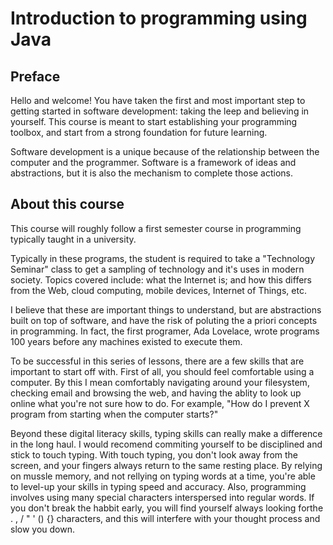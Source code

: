 # Introduction to programming using Java

## Preface

Hello and welcome! You have taken the first and most important step to getting started in software development: taking the leep and believing in yourself. This course is meant to start establishing your programming toolbox, and start from a strong foundation for future learning.

Software development is a unique because of the relationship between the computer and the programmer. Software is a framework of ideas and abstractions, but it is also the mechanism to complete those actions.

## About this course

This course will roughly follow a first semester course in programming typically taught in a university. 

Typically in these programs, the student is required to take a "Technology Seminar" class to get a sampling of technology and it's uses in modern society. Topics covered include: what the Internet is; and how this differs from the Web, cloud computing, mobile devices, Internet of Things, etc. 

I believe that these are important things to understand, but are abstractions built on top of software, and have the risk of poluting the a priori concepts in programming. In fact, the first programer, Ada Lovelace, wrote programs 100 years before any machines existed to execute them.

To be successful in this series of lessons, there are a few skills that are important to start off with. First of all, you should feel comfortable using a computer. By this I mean comfortably navigating around your filesystem, checking email and browsing the web, and having the ablity to look up online what you're not sure how to do. For example, "How do I prevent X program from starting when the computer starts?"

Beyond these digital literacy skills, typing skills can really make a difference in the long haul. I would recomend commiting yourself to be disciplined and stick to touch typing. With touch typing, you don't look away from the screen, and your fingers always return to the same resting place. By relying on mussle memory, and not rellying on typing words at a time, you're able to level-up your skills in typing speed and accuracy. Also, programming involves using many special characters interspersed into regular words. If you don't break the habbit early, you will find yourself always looking forthe . , / " ' () {} characters, and this will interfere with your thought process and slow you down.